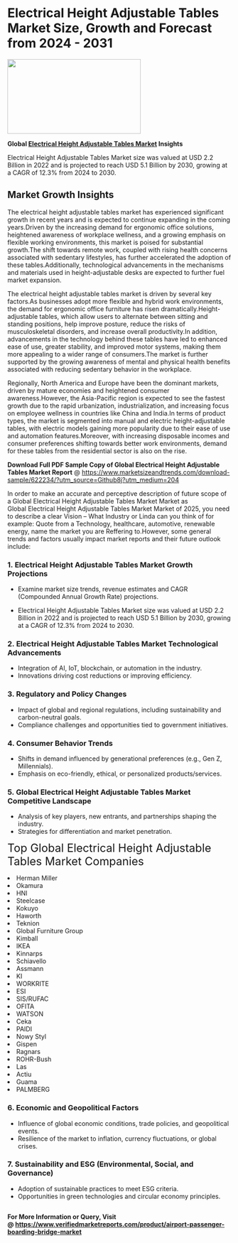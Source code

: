 <H1>Electrical Height Adjustable Tables Market Size, Growth and Forecast from 2024 - 2031</H1><img class="aligncenter size-medium wp-image-584254" src="https://thirdeyenews.in/wp-content/uploads/2024/09/Global-Market-Research-300x168.jpeg" alt="" width="300" height="168" /><p><strong>Global&nbsp;<a href="https://www.marketsizeandtrends.com/download-sample/622234/?utm_source=Github8j?utm_medium=204">Electrical Height Adjustable Tables Market</a> Insights</strong></p><p>Electrical Height Adjustable Tables Market size was valued at USD 2.2 Billion in 2022 and is projected to reach USD 5.1 Billion by 2030, growing at a CAGR of 12.3% from 2024 to 2030.</p><p><h2>Market Growth Insights</h2> <p>The electrical height adjustable tables market has experienced significant growth in recent years and is expected to continue expanding in the coming years.Driven by the increasing demand for ergonomic office solutions, heightened awareness of workplace wellness, and a growing emphasis on flexible working environments, this market is poised for substantial growth.The shift towards remote work, coupled with rising health concerns associated with sedentary lifestyles, has further accelerated the adoption of these tables.Additionally, technological advancements in the mechanisms and materials used in height-adjustable desks are expected to further fuel market expansion.</p> <p>The electrical height adjustable tables market is driven by several key factors.As businesses adopt more flexible and hybrid work environments, the demand for ergonomic office furniture has risen dramatically.Height-adjustable tables, which allow users to alternate between sitting and standing positions, help improve posture, reduce the risks of musculoskeletal disorders, and increase overall productivity.In addition, advancements in the technology behind these tables have led to enhanced ease of use, greater stability, and improved motor systems, making them more appealing to a wider range of consumers.The market is further supported by the growing awareness of mental and physical health benefits associated with reducing sedentary behavior in the workplace.</p> <p>Regionally, North America and Europe have been the dominant markets, driven by mature economies and heightened consumer awareness.However, the Asia-Pacific region is expected to see the fastest growth due to the rapid urbanization, industrialization, and increasing focus on employee wellness in countries like China and India.In terms of product types, the market is segmented into manual and electric height-adjustable tables, with electric models gaining more popularity due to their ease of use and automation features.Moreover, with increasing disposable incomes and consumer preferences shifting towards better work environments, demand for these tables from the residential sector is also on the rise.</p> <p><span class=""><strong>Download Full PDF Sample Copy of Global Electrical Height Adjustable Tables Market Report</strong> @ <a href="https://www.marketsizeandtrends.com/download-sample/622234/?utm_source=Github8j?utm_medium=204" target="_blank">https://www.marketsizeandtrends.com/download-sample/622234/?utm_source=Github8j?utm_medium=204</a></span></p><p>In order to make an accurate and perceptive description of future scope of a Global&nbsp;Electrical Height Adjustable Tables Market Market as Global&nbsp;Electrical Height Adjustable Tables Market Market of 2025, you need to describe a clear Vision &ndash; What Industry or Linda can you think of for example: Quote from a Technology, healthcare, automotive, renewable energy, name the market you are Reffering to.However, some general trends and factors usually impact market reports and their future outlook include:</p><h3>1.&nbsp;<strong>Electrical Height Adjustable Tables Market Growth Projections</strong></h3><ul><li>Examine market size trends, revenue estimates and CAGR (Compounded Annual Growth Rate) projections.</li><li><p>Electrical Height Adjustable Tables Market size was valued at USD 2.2 Billion in 2022 and is projected to reach USD 5.1 Billion by 2030, growing at a CAGR of 12.3% from 2024 to 2030.</p></li></ul><h3>2.&nbsp;<strong>Electrical Height Adjustable Tables Market Technological Advancements</strong></h3><ul><li>Integration of AI, IoT, blockchain, or automation in the industry.</li><li>Innovations driving cost reductions or improving efficiency.</li></ul><h3>3.&nbsp;<strong>Regulatory and Policy Changes</strong></h3><ul><li>Impact of global and regional regulations, including sustainability and carbon-neutral goals.</li><li>Compliance challenges and opportunities tied to government initiatives.</li></ul><h3>4.&nbsp;<strong>Consumer Behavior Trends</strong></h3><ul><li>Shifts in demand influenced by generational preferences (e.g., Gen Z, Millennials).</li><li>Emphasis on eco-friendly, ethical, or personalized products/services.</li></ul><h3>5.&nbsp;<strong>Global Electrical Height Adjustable Tables Market Competitive Landscape</strong></h3><ul><li>Analysis of key players, new entrants, and partnerships shaping the industry.</li><li>Strategies for differentiation and market penetration.</li></ul><p data-pm-slice="1 1 []"><span style="color: inherit; font-family: inherit; font-size: 25px;">Top Global Electrical Height Adjustable Tables Market Companies</span></p><div class="" data-test-id=""><p><li>Herman Miller</li><li> Okamura</li><li> HNI</li><li> Steelcase</li><li> Kokuyo</li><li> Haworth</li><li> Teknion</li><li> Global Furniture Group</li><li> Kimball</li><li> IKEA</li><li> Kinnarps</li><li> Schiavello</li><li> Assmann</li><li> KI</li><li> WORKRITE</li><li> ESI</li><li> SIS/RUFAC</li><li> OFITA</li><li> WATSON</li><li> Ceka</li><li> PAIDI</li><li> Nowy Styl</li><li> Gispen</li><li> Ragnars</li><li> ROHR-Bush</li><li> Las</li><li> Actiu</li><li> Guama</li><li> PALMBERG</li></p></div><h3>6.&nbsp;<strong>Economic and Geopolitical Factors</strong></h3><ul><li>Influence of global economic conditions, trade policies, and geopolitical events.</li><li>Resilience of the market to inflation, currency fluctuations, or global crises.</li></ul><h3>7.&nbsp;<strong>Sustainability and ESG (Environmental, Social, and Governance)</strong></h3><ul><li>Adoption of sustainable practices to meet ESG criteria.</li><li>Opportunities in green technologies and circular economy principles.</li></ul><h2><strong style="font-size: 14px;">For More Information or Query, Visit @&nbsp;</strong><a style="background-color: #ffffff; font-size: 14px;" href="https://www.marketsizeandtrends.com/report/electrical-height-adjustable-tables-market/" target="_blank">https://www.verifiedmarketreports.com/product/airport-passenger-boarding-bridge-market</a></h2>